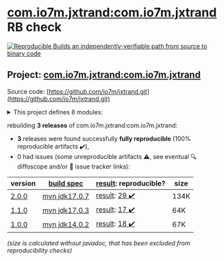 [com.io7m.jxtrand:com.io7m.jxtrand](https://central.sonatype.com/artifact/com.io7m.jxtrand/com.io7m.jxtrand/2.0.0/versions) RB check
=======

[![Reproducible Builds](https://reproducible-builds.org/images/logos/rb.svg) an independently-verifiable path from source to binary code](https://reproducible-builds.org/)

## Project: [com.io7m.jxtrand:com.io7m.jxtrand](https://central.sonatype.com/artifact/com.io7m.jxtrand/com.io7m.jxtrand/2.0.0/versions)

Source code: [https://github.com/io7m/jxtrand.git](https://github.com/io7m/jxtrand.git)

<details><summary>This project defines 8 modules:</summary>

* [com.io7m.jxtrand:com.io7m.jxtrand](https://central.sonatype.com/artifact/com.io7m.jxtrand/com.io7m.jxtrand/2.0.0)
* [com.io7m.jxtrand:com.io7m.jxtrand.api](https://central.sonatype.com/artifact/com.io7m.jxtrand/com.io7m.jxtrand.api/2.0.0)
* [com.io7m.jxtrand:com.io7m.jxtrand.compiler.api](https://central.sonatype.com/artifact/com.io7m.jxtrand/com.io7m.jxtrand.compiler.api/2.0.0)
* [com.io7m.jxtrand:com.io7m.jxtrand.compiler.basic](https://central.sonatype.com/artifact/com.io7m.jxtrand/com.io7m.jxtrand.compiler.basic/2.0.0)
* [com.io7m.jxtrand:com.io7m.jxtrand.examples](https://central.sonatype.com/artifact/com.io7m.jxtrand/com.io7m.jxtrand.examples/2.0.0)
* [com.io7m.jxtrand:com.io7m.jxtrand.maven_plugin](https://central.sonatype.com/artifact/com.io7m.jxtrand/com.io7m.jxtrand.maven_plugin/2.0.0)
* [com.io7m.jxtrand:com.io7m.jxtrand.tests](https://central.sonatype.com/artifact/com.io7m.jxtrand/com.io7m.jxtrand.tests/2.0.0)
* [com.io7m.jxtrand:com.io7m.jxtrand.vanilla](https://central.sonatype.com/artifact/com.io7m.jxtrand/com.io7m.jxtrand.vanilla/2.0.0)
</details>

rebuilding **3 releases** of com.io7m.jxtrand:com.io7m.jxtrand:
- **3** releases were found successfully **fully reproducible** (100% reproducible artifacts :heavy_check_mark:),
- 0 had issues (some unreproducible artifacts :warning:, see eventual :mag: diffoscope and/or :memo: issue tracker links):

| version | [build spec](/BUILDSPEC.md) | [result](https://reproducible-builds.org/docs/jvm/): reproducible? | size |
| -- | --------- | ------ | -- |
| [2.0.0](https://central.sonatype.com/artifact/com.io7m.jxtrand/com.io7m.jxtrand/2.0.0/pom) | [mvn jdk17.0.7](com.io7m.jxtrand-2.0.0.buildspec) | [result](com.io7m.jxtrand-2.0.0.buildinfo): [29 :heavy_check_mark: ](com.io7m.jxtrand-2.0.0.buildcompare) | 134K |
| [1.1.0](https://central.sonatype.com/artifact/com.io7m.jxtrand/com.io7m.jxtrand/1.1.0/pom) | [mvn jdk17.0.3](com.io7m.jxtrand-1.1.0.buildspec) | [result](com.io7m.jxtrand-1.1.0.buildinfo): [17 :heavy_check_mark: ](com.io7m.jxtrand-1.1.0.buildcompare) | 64K |
| [1.0.0](https://central.sonatype.com/artifact/com.io7m.jxtrand/com.io7m.jxtrand/1.0.0/pom) | [mvn jdk14.0.2](com.io7m.jxtrand-1.0.0.buildspec) | [result](com.io7m.jxtrand-1.0.0.buildinfo): [18 :heavy_check_mark: ](com.io7m.jxtrand-1.0.0.buildcompare) | 67K |

<i>(size is calculated without javadoc, that has been excluded from reproducibility checks)</i>
